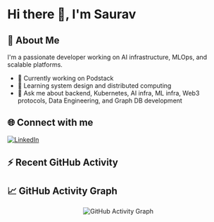 # Hi there 👋, I'm Saurav

## 🚀 About Me
I'm a passionate developer working on AI infrastructure, MLOps, and scalable platforms.

- 🔭 Currently working on Podstack
- 🌱 Learning system design and distributed computing
- 💬 Ask me about backend, Kubernetes, AI infra, ML infra, Web3 protocols, Data Engineering, and Graph DB development

## 🌐 Connect with me
[![LinkedIn](https://img.shields.io/badge/-LinkedIn-blue?style=flat-square&logo=linkedin&logoColor=white)](www.linkedin.com/in/saurav-kumar21)

## ⚡ Recent GitHub Activity

<!--START_SECTION:activity-->
<!--END_SECTION:activity-->

## 📈 GitHub Activity Graph

<p align="center">
  <img src="https://github-readme-activity-graph.cyclic.app/graph?username=sauravkumar&theme=github-compact" alt="GitHub Activity Graph">
</p>
